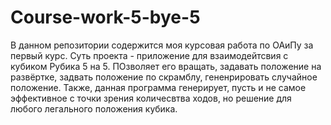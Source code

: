 # Course-work-5-bye-5
В данном репозитории содержится моя курсовая работа по ОАиПу за первый курс. Суть проекта - приложение для взаимодейтсвия с кубиком Рубика 5 на 5. ПОзволяет его вращать, задавать положение на развёртке, задвать положение по скрамблу, гененрировать случайное положение. Также, данная программа генерирует, пусть и не самое эффективное с точки зрения количесвтва ходов, но решение для любого легального положения кубика.
